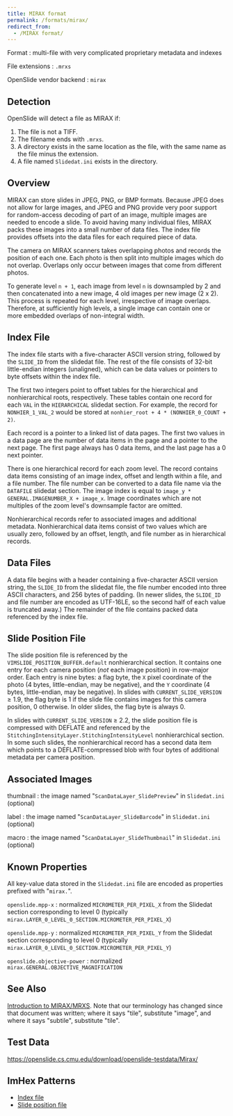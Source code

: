 ```yaml
---
title: MIRAX format
permalink: /formats/mirax/
redirect_from:
  - /MIRAX format/
---
```


Format
: multi-file with very complicated proprietary metadata and indexes

File extensions
: `.mrxs`

OpenSlide vendor backend
: `mirax`


## Detection

OpenSlide will detect a file as MIRAX if:

 1. The file is not a TIFF.
 2. The filename ends with `.mrxs`.
 3. A directory exists in the same location as the file, with the same name as the file minus the extension.
 4. A file named `Slidedat.ini` exists in the directory.


## Overview

MIRAX can store slides in JPEG, PNG, or BMP formats.  Because JPEG does not
allow for large images, and JPEG and PNG provide very poor support for
random-access decoding of part of an image, multiple images are needed to
encode a slide.  To avoid having many individual files, MIRAX packs these
images into a small number of data files.  The index file provides offsets
into the data files for each required piece of data.

The camera on MIRAX scanners takes overlapping photos and records the
position of each one.  Each photo is then split into multiple images
which do not overlap.  Overlaps only occur between images that come
from different photos.

To generate level `n + 1`, each image from level `n` is downsampled by
2 and then concatenated into a new image, 4 old images per new
image (2 x 2).  This process is repeated for each level, irrespective of
image overlaps.  Therefore, at sufficiently high levels, a single image can
contain one or more embedded overlaps of non-integral width.


## Index File

The index file starts with a five-character ASCII version string, followed
by the `SLIDE_ID` from the slidedat file.  The rest of the file consists of
32-bit little-endian integers (unaligned), which can be data values or
pointers to byte offsets within the index file.

The first two integers point to offset tables for the hierarchical and
nonhierarchical roots, respectively.  These tables contain one record for
each `VAL` in the `HIERARCHICAL` slidedat section.  For example, the record
for `NONHIER_1_VAL_2` would be stored at `nonhier_root + 4 *
(NONHIER_0_COUNT + 2)`.

Each record is a pointer to a linked list of data pages.  The first two
values in a data page are the number of data items in the page and a pointer
to the next page.  The first page always has 0 data items, and the last page
has a 0 next pointer.

There is one hierarchical record for each zoom level.  The record contains
data items consisting of an image index, offset and length within a file, and
a file number.  The file number can be converted to a data file name via the
`DATAFILE` slidedat section.  The image index is equal to `image_y *
GENERAL.IMAGENUMBER_X + image_x`.  Image coordinates which are not multiples
of the zoom level's downsample factor are omitted.

Nonhierarchical records refer to associated images and additional metadata.
Nonhierarchical data items consist of two values which are usually zero,
followed by an offset, length, and file number as in hierarchical records.


## Data Files

A data file begins with a header containing a five-character ASCII version
string, the `SLIDE_ID` from the slidedat file, the file number encoded into
three ASCII characters, and 256 bytes of padding.  (In newer slides, the
`SLIDE_ID` and file number are encoded as UTF-16LE, so the second half of
each value is truncated away.)  The remainder of the file contains packed
data referenced by the index file.


## Slide Position File

The slide position file is referenced by the
`VIMSLIDE_POSITION_BUFFER.default` nonhierarchical section.  It contains
one entry for each camera position (*not* each image position) in row-major
order.  Each entry is nine bytes: a flag byte, the `X` pixel coordinate of
the photo (4 bytes, little-endian, may be negative), and the `Y` coordinate
(4 bytes, little-endian, may be negative).  In slides with
`CURRENT_SLIDE_VERSION` &ge; 1.9, the flag byte is 1 if the slide file
contains images for this camera position, 0 otherwise.  In older slides,
the flag byte is always 0.

In slides with `CURRENT_SLIDE_VERSION` &ge; 2.2, the slide position file is
compressed with DEFLATE and referenced by the
`StitchingIntensityLayer.StitchingIntensityLevel` nonhierarchical section.
In some such slides, the nonhierarchical record has a second data item
which points to a DEFLATE-compressed blob with four bytes of additional
metadata per camera position.


## Associated Images

thumbnail
: the image named "`ScanDataLayer_SlidePreview`" in `Slidedat.ini` (optional)

label
: the image named "`ScanDataLayer_SlideBarcode`" in `Slidedat.ini` (optional)

macro
: the image named "`ScanDataLayer_SlideThumbnail`" in `Slidedat.ini` (optional)


## Known Properties

All key-value data stored in the `Slidedat.ini` file are encoded as
properties prefixed with "`mirax.`".

`openslide.mpp-x`
: normalized `MICROMETER_PER_PIXEL_X` from the Slidedat section
corresponding to level 0 (typically
`mirax.LAYER_0_LEVEL_0_SECTION.MICROMETER_PER_PIXEL_X`)

`openslide.mpp-y`
: normalized `MICROMETER_PER_PIXEL_Y` from the Slidedat section
corresponding to level 0 (typically
`mirax.LAYER_0_LEVEL_0_SECTION.MICROMETER_PER_PIXEL_Y`)

`openslide.objective-power`
: normalized `mirax.GENERAL.OBJECTIVE_MAGNIFICATION`


## See Also

[Introduction to MIRAX/MRXS][1].  Note that our terminology has changed since
that document was written; where it says "tile", substitute "image", and
where it says "subtile", substitute "tile".

[1]: https://lists.andrew.cmu.edu/pipermail/openslide-users/2012-July/000373.html


## Test Data

<https://openslide.cs.cmu.edu/download/openslide-testdata/Mirax/>


## ImHex Patterns

- [Index file](https://github.com/openslide/openslide/blob/main/misc/imhex/mirax-index.hexpat)
- [Slide position file](https://github.com/openslide/openslide/blob/main/misc/imhex/mirax-position.hexpat)
